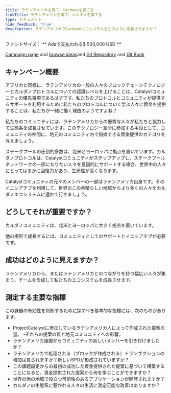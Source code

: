 ```yaml
---
title: ラテンアメリカを育て、Cardanoを育てる
linkTitle: ラテンアメリカを育て、カルダノを育てる
type: ドキュメント
hide_feedback: 'true'
description: ラテンアメリカでCardanoエコシステムをどのように成長させますか？
---
```


ファンドサイズ： **&nbsp;Adaで支払われる$ 500,000 USD **

[Campaign page](https://cardano.ideascale.com/a/campaign-home/26242) and [browse ideas](https://cardano.ideascale.com/a/ideas/top/campaign-filter/byids/campaigns/26242/stage/unspecified)and [Git Repository](https://github.com/Catalyst-Challenges/F7-Grow-Latin-America-Grow-Cardano) and [Git Book](https://quality-assurance-dao.gitbook.io/catalyst-fund-7-challenges/fund-7/grow-latin-america-grow-cardano)

## キャンペーン概要

アフリカと同様に、ラテンアメリカの一般の人々のブロックチェーンテクノロジーとカルダノプロトコルについての認識レベルを上げることは、Catalystコミュニティの優先事項であるはずです。私たちのプロトコルとコミュニティが提供するサポートを利用するために私たちのプロトコルについて学ぶ人々に資金を提供することは、私たちが一緒に働く理由のようですよね？

私たちのコミュニティには、ラテンアメリカからの優秀な人々が私たちと協力して生態系を成長させています。このテクノロジー革命に参加する手段として、コミュニティの仲間に、地元のコミュニティ内で指摘できる資金提供のカテゴリを与えましょう。

ステークプールの圧倒的多数は、北米とヨーロッパに拠点を置いています。カルダノプロトコルは、Catalystコミュニティがステップアップし、ステークプールネットワークの一部になりたい人々を意図的にサポートする場合、世界中の人々にとってはるかに回復力があり、生産性が高くなります。

Catalystコミュニティの元々のメンバーの一部はラテンアメリカ出身です。そのイニシアチブを利用して、世界のこの素晴らしい地域からより多くの人々をカルダノエコシステムに連れて行きましょう。

## どうしてそれが重要ですか？

カルダノコミュニティは、北米とヨーロッパに大きく拠点を置いています。

他の場所で成長するには、コミュニティとしてのサポートとイニシアチブが必要です。

## 成功はどのように見えますか？

ラテンアメリカから、またはラテンアメリカとのつながりを持つ幅広い人々が集まり、チームを形成して私たちのエコシステムを成長させます。

## 測定する主要な指標

この課題の有効性を判断するために探すべき基本的な指標には、次のものがあります。

- ProjectCatalystに参加しているラテンアメリカ人によって作成された提案の量。 -それらの提案の質と地元コミュニティへの影響。
- ラテンアメリカ諸国からコミュニティの新しいメンバーを引き付けましたか？
- ラテンアメリカで処理される（ブロックが作成される）トランザクションの増加は見られますか？新しいSPOが形成されていますか？
- この課題設定からの最初の成功した資金提供された提案に基づいて構築することになると、資金提供された提案から何を学ぶことができますか？
- 世界の他の地域で役立つ可能性のあるアプリケーションが開発されますか？
- カルダノの生態系に惹かれる人々の生活に測定可能な改善はありますか？
